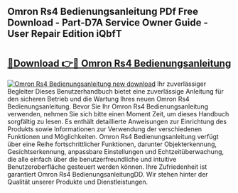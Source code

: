 ## Omron Rs4 Bedienungsanleitung PDf Free Download - Part-D7A Service Owner Guide - User Repair Edition iQbfT

# <h2><a href="http://df23k08.blite.top/?on=Omron+Rs4+Bedienungsanleitung">🔗Download 👉🔴 Omron Rs4 Bedienungsanleitung</a></h2>

[![Omron Rs4 Bedienungsanleitung new download](https://i.imgur.com/lujVjoI.png)](http://df23k08.blite.top/?on=Omron+Rs4+Bedienungsanleitung)
Ihr zuverlässiger Begleiter Dieses Benutzerhandbuch bietet eine zuverlässige Anleitung für den sicheren Betrieb und die Wartung Ihres neuen Omron Rs4 Bedienungsanleitung. Bevor Sie Ihr Omron Rs4 Bedienungsanleitung verwenden, nehmen Sie sich bitte einen Moment Zeit, um dieses Handbuch sorgfältig zu lesen. Es enthält detaillierte Anweisungen zur Einrichtung des Produkts sowie Informationen zur Verwendung der verschiedenen Funktionen und Möglichkeiten. Omron Rs4 Bedienungsanleitung verfügt über eine Reihe fortschrittlicher Funktionen, darunter Objekterkennung, Gesichtserkennung, anpassbare Einstellungen und Echtzeitüberwachung, die alle einfach über die benutzerfreundliche und intuitive Benutzeroberfläche gesteuert werden können. Ihre Zufriedenheit ist garantiert Omron Rs4 BedienungsanleitungDD. Wir stehen hinter der Qualität unserer Produkte und Dienstleistungen.
